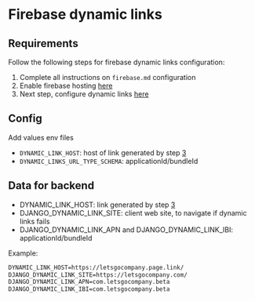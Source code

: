# Firebase dynamic links

## Requirements

Follow the following steps for firebase dynamic links configuration:

1. Complete all instructions on `firebase.md` configuration
2. Enable firebase hosting [here](https://console.firebase.google.com/project/letsgo-beta/hosting/sites)
3. Next step, configure dynamic links [here](https://console.firebase.google.com/project/letsgo-beta/durablelinks/)

## Config

Add values env files

- `DYNAMIC_LINK_HOST`: host of link generated by step [3](#requirements)
- `DYNAMIC_LINKS_URL_TYPE_SCHEMA`: applicationId/bundleId

## Data for backend

- DYNAMIC_LINK_HOST: link generated by step [3](#requirements)
- DJANGO_DYNAMIC_LINK_SITE: client web site, to navigate if dynamic links fails
- DJANGO_DYNAMIC_LINK_APN and DJANGO_DYNAMIC_LINK_IBI: applicationId/bundleId

Example:

```txt
DYNAMIC_LINK_HOST=https://letsgocompany.page.link/
DJANGO_DYNAMIC_LINK_SITE=https://letsgocompany.com/
DJANGO_DYNAMIC_LINK_APN=com.letsgocompany.beta
DJANGO_DYNAMIC_LINK_IBI=com.letsgocompany.beta
```
